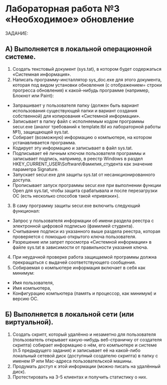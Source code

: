 # Лабораторная работа №3 «Необходимое» обновление
ЗАДАНИЕ:
## А) Выполняется в локальной операционной системе.
1. Создать текстовый документ (sys.tat), в котором будет содержаться «Системная информация».
2. Написать программу-инсталлятор sys_doc.exe для этого документа, которая под видом установки обновления (с отображением= строки прогресса обновления) к какой-нибудь программе (например, Блокнот или Paint):
- Запрашивает у пользователя папку (должен быть вариант использования существующей папки и вариант создания собственной) для копирования «Системной информации». 
- Записывает в папку файл с исполняемым кодом программы secur.exe (аналог требований к template.tbl из лабораторной работы №1), защищающей sys.tat.
- Собирает (возможную) информацию о компьютере, на котором устанавливается программа.
- Кодирует эту информацию и записывает в файл sys.tat.
- Подписывает её личным ключом пользователя программы и записывает подпись, например, в реестр Windows в раздел HKEY_CURRENT_USER\Software\Фамилия_студента как значение параметра Signature.
- Запускает secur.exe для защиты sys.tat от несанкционированного доступа.
- Прописывает запуск программы secur.exe при выполнении функции Open для sys.tat, чтобы защита срабатывала и после перезагрузки ОС (есть несколько способов такой «привязки»).
3. В саму программу защиты secur.exe включить следующий функционал:
- Запрос у пользователя информации об имени раздела реестра с электронной цифровой подписью (фамилией студента).
- Считывание подписи из указанного выше раздела реестра, которая проверяется с помощью открытого ключа пользователя.
- Разрешение или запрет просмотра «Системной информации» в файле sys.tat в зависимости от правильности указания ключа.
4. При неудачной проверке работа защищаемой программы должна прекращаться с выдачей соответствующего сообщения.
5. Собираемая о компьютере информация включает в себя как минимум:
- Имя пользователя,
- Имя компьютера,
- Конфигурацию компьютера (память и процессор, как минимум) и версию ОС.
## Б) Выполняется в локальной сети (или виртуальной).
1. Создать скрипт, который удалённо и незаметно для пользователя (пользователь открывает какую-нибудь веб-страничку от создателя скрипта) собирает информацию о нём, его компьютере и системе (п.5 предыдущего задания) и записывает её на какой-либо локальный сетевой диск (доступный создателю скрипта) в папку с именем IP или Mac-адреса пользовательской машины.
2. Продумать доступ к этой информации (можно писать на удалённый диск).
3. Протестировать на 3-5 клиентах и получить статистику о них.

